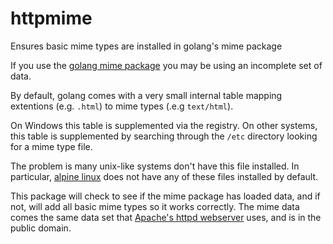 # httpmime
Ensures basic mime types are installed in golang's mime package

If you use the [golang mime package](https://golang.org/pkg/mime/) you may be using an incomplete set of data.

By default, golang comes with a very small internal table mapping extentions (e.g. `.html`) to mime types (.e.g `text/html`).

On Windows this table is supplemented via the registry. On other systems, this table is supplemented by searching through the `/etc` directory looking for a mime type file.

The problem is many unix-like systems don't have this file installed.  In particular, [alpine linux](https://alpinelinux.org) does not have any of these files installed by default.

This package will check to see if the mime package has loaded data, and if not, will add all basic mime types so it works correctly.  The mime data comes the same data set that [Apache's httpd webserver](https://svn.apache.org/repos/asf/httpd/httpd/trunk/docs/conf/mime.types) uses, and is in the public domain.



